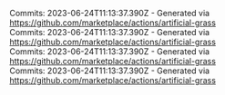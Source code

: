 Commits: 2023-06-24T11:13:37.390Z - Generated via https://github.com/marketplace/actions/artificial-grass
<br>
Commits: 2023-06-24T11:13:37.390Z - Generated via https://github.com/marketplace/actions/artificial-grass
<br>
Commits: 2023-06-24T11:13:37.390Z - Generated via https://github.com/marketplace/actions/artificial-grass
<br>
Commits: 2023-06-24T11:13:37.390Z - Generated via https://github.com/marketplace/actions/artificial-grass
<br>
